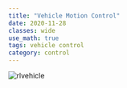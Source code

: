 ```yaml
---
title: "Vehicle Motion Control"
date: 2020-11-28
classes: wide
use_math: true
tags: vehicle control 
category: control 
---
```



![rlvehicle](../../assets/images/rlvehicle.png) 